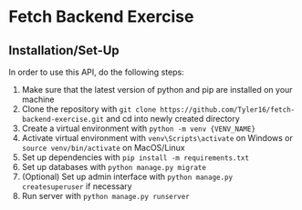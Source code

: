 # Fetch Backend Exercise
## Installation/Set-Up
In order to use this API, do the following steps:
1. Make sure that the latest version of python and pip are installed on your machine
2. Clone the repository with `git clone https://github.com/Tyler16/fetch-backend-exercise.git` and cd into newly created directory
3. Create a virtual environment with `python -m venv {VENV_NAME}`
4. Activate virtual environment with `venv\Scripts\activate` on Windows or `source venv/bin/activate` on MacOS/Linux
5. Set up dependencies with `pip install -m requirements.txt`
6. Set up databases with `python manage.py migrate`
7. (Optional) Set up admin interface with `python manage.py createsuperuser` if necessary
8. Run server with `python manage.py runserver`
